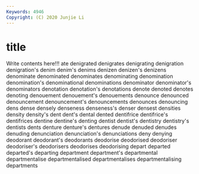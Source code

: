 ```yaml
---
Keywords: 4946
Copyright: (C) 2020 Junjie Li
---
```


# title

Write contents here!!!
ate 
denigrated 
denigrates 
denigrating 
denigration 
denigration's 
denim 
denim's 
denims
denizen 
denizen's 
denizens 
denominate 
denominated 
denominates 
denominating 
denomination 
denomination's 
denominational
denominations 
denominator 
denominator's 
denominators 
denotation 
denotation's 
denotations 
denote 
denoted 
denotes
denoting 
denouement 
denouement's 
denouements 
denounce 
denounced 
denouncement 
denouncement's 
denouncements 
denounces
denouncing 
dens 
dense 
densely 
denseness 
denseness's 
denser 
densest 
densities 
density
density's 
dent 
dent's 
dental 
dented 
dentifrice 
dentifrice's 
dentifrices 
dentine 
dentine's
denting 
dentist 
dentist's 
dentistry 
dentistry's 
dentists 
dents 
denture 
denture's 
dentures
denude 
denuded 
denudes 
denuding 
denunciation 
denunciation's 
denunciations 
deny 
denying 
deodorant
deodorant's 
deodorants 
deodorise 
deodorised 
deodoriser 
deodoriser's 
deodorisers 
deodorises 
deodorising 
depart
departed 
departed's 
departing 
department 
department's 
departmental 
departmentalise 
departmentalised 
departmentalises 
departmentalising
departments 
